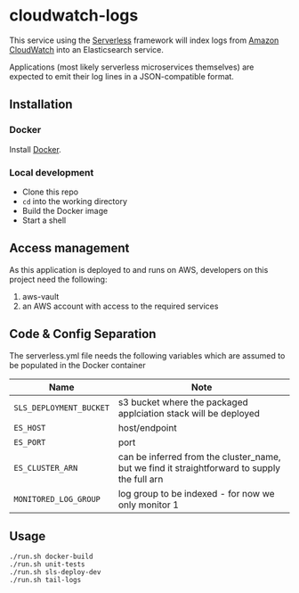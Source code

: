 # cloudwatch-logs

This service using the [Serverless](https://serverless.com/) framework will index logs
from [Amazon CloudWatch](https://aws.amazon.com/cloudwatch/) into an Elasticsearch service.

Applications (most likely serverless microservices themselves) are expected to emit their log lines
in a JSON-compatible format.

## Installation

### Docker

Install [Docker](https://docs.docker.com/install/).

### Local development

* Clone this repo
* `cd` into the working directory
* Build the Docker image
* Start a shell

## Access management
As this application is deployed to and runs on AWS, developers on this project need the following:
1. aws-vault
2. an AWS account with access to the required services
    
## Code & Config Separation
The serverless.yml file needs the following variables which are assumed to be populated in the Docker container
    
Name | Note
----|----
`SLS_DEPLOYMENT_BUCKET` | s3 bucket where the packaged applciation stack will be deployed
`ES_HOST` | host/endpoint
`ES_PORT` | port
`ES_CLUSTER_ARN`  | can be inferred from the cluster_name, but we find it straightforward to supply the full arn
`MONITORED_LOG_GROUP` | log group to be indexed - for now we only monitor 1

## Usage
    ./run.sh docker-build
    ./run.sh unit-tests
    ./run.sh sls-deploy-dev
    ./run.sh tail-logs
